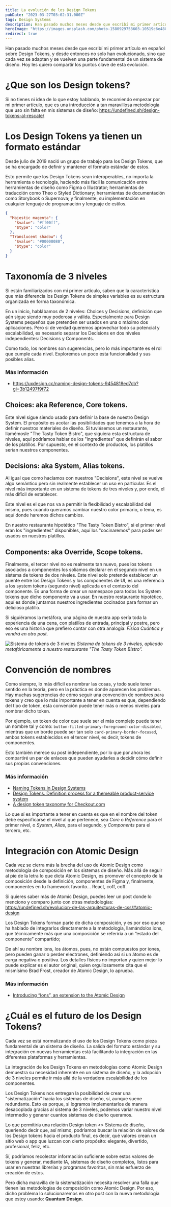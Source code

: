 ```yaml
---
title: La evolución de los Design Tokens
pubDate: "2023-03-27T03:02:31.000Z"
tags: Design Systems
description: Han pasado muchos meses desde que escribí mi primer artículo en español sobre Design Tokens, y desde entonces no solo han evolucionado, sino que cada vez se adaptan y se vuelven una parte fundamental de un sistema de diseño. Hoy les quiero compartir los puntos clave de esta evolución.
heroImage: "https://images.unsplash.com/photo-1580929753603-10519c6e480a?q=80&fm=jpg&crop=entropy&cs=tinysrgb&w=1080&fit=max&ixlib=rb-4.0.3&ixid=M3wxMjA3fDB8MHxwaG90by1wYWdlfHx8fGVufDB8fHx8fA%3D%3D"
redirect: true
---
```


Han pasado muchos meses desde que escribí mi primer artículo en español sobre Design Tokens, y desde entonces no solo han evolucionado, sino que cada vez se adaptan y se vuelven una parte fundamental de un sistema de diseño. Hoy les quiero compartir los puntos clave de esta evolución.

# ¿Que son los Design tokens?

Si no tienes ni idea de lo que estoy hablando, te recomiendo empezar por mi primer artículo, que es una introducción a tan maravillosa metodología que uso sin falta en mis sistemas de diseño: https://undefined.sh/design-tokens-al-rescate/

# Los Design Tokens ya tienen un formato estándar

Desde julio de 2019 nació un grupo de trabajo para los Design Tokens, que se ha encargado de definir y mantener el formato estándar de estos.

Esto permite que los Design Tokens sean interoperables, no importa la herramienta o tecnología, haciendo más fácil la comunicación entre herramientas de diseño como Figma o Illustrator; herramientas de traducción como Theo o Styled Dictionary; herramientas de documentación como Storybook o Supernova; y finalmente, su implementación en cualquier lenguaje de programación y lenguaje de estilos.

```json
{
  "Majestic magenta": {
    "$value": "#ff00ff",
    "$type": "color"
  },
  "Translucent shadow": {
    "$value": "#00000080",
    "$type": "color"
  }
}
```

# Taxonomía de 3 niveles

Si están familiarizados con mi primer artículo, saben que la característica que más diferencia los Design Tokens de simples variables es su estructura organizada en forma taxonómica.

En un inicio, hablábamos de 2 niveles: Choices y Decisions, definición que aún sigue siendo muy poderosa y válida. Especialmente para Design Systems pequeños que pretenden ser usados en una o máximo dos aplicaciones. Pero si de verdad queremos aprovechar todo su potencial y escalabilidad, es necesario separar los Decisions en dos niveles independientes: Decisions y Components.

Como todo, los nombres son sugerencias, pero lo más importante es el rol que cumple cada nivel. Exploremos un poco esta funcionalidad y sus posibles alias.

### Más información

- https://uxdesign.cc/naming-design-tokens-9454818ed7cb?gi=3b12497f9f72

## Choices: aka Reference, Core tokens.

Este nivel sigue siendo usado para definir la base de nuestro Design System. El propósito es acotar las posibilidades que tenemos a la hora de definir nuestros materiales de diseño. Si tuviésemos un restaurante, llamémosle "The Tasty Token Bistro", que siguiera esta estructura de niveles, aquí podríamos hablar de los "ingredientes" que definirán el sabor de los platillos. Por supuesto, en el contexto de productos, los platillos serían nuestros componentes.

## Decisions: aka System, Alias tokens.

Al igual que como hacíamos con nuestros "Decisions", este nivel se vuelve algo semántico pero sin realmente establecer un uso en particular. Es el nivel más importante en un sistema de tokens de tres niveles y, por ende, el más difícil de establecer.

Este nivel es el que nos va a permitir la flexibilidad y escalabilidad del mismo, pues cuando queramos cambiar nuestro color primario, o tema, es aquí donde haremos dichos cambios.

En nuestro restaurante hipotético "The Tasty Token Bistro", si el primer nivel eran los "ingredientes" disponibles, aquí los "cocinaremos" para poder ser usados en nuestros platillos.

## Components: aka Override, Scope tokens.

Finalmente, el tercer nivel no es realmente tan nuevo, pues los tokens asociados a componentes los solíamos declarar en el segundo nivel en un sistema de tokens de dos niveles. Este nivel solo pretende establecer un puente entre los Design Tokens y los componentes de UI, es una referencia a los system tokens (segundo nivel) aplicada en el contexto del componente. Es una forma de crear un namespace para todos los System tokens que dicho componente va a usar. En nuestro restaurante hipotético, aquí es donde juntamos nuestros ingredientes cocinados para formar un delicioso platillo.

Si siguiéramos la metáfora, una página de nuestra app sería toda la experiencia de una cena, con platillos de entrada, principal y postre, pero eso es una historia que prefiero contar con otra analogía: _Física Cuántica y vendrá en otro post._

![Sistema de tokens de 3 niveles](/images/representacion-design-tokens.png)
_Sistema de tokens de 3 niveles, aplicado metafóricamente a nuestro restaurante "The Tasty Token Bistro"._

# Convención de nombres

Como siempre, lo más difícil es nombrar las cosas, y todo suele tener sentido en la teoría, pero en la práctica es donde aparecen los problemas. Hay muchas sugerencias de cómo seguir una convención de nombres para tokens y creo que lo más importante a tener en cuenta es que, dependiendo del tipo de token, esta convención puede tener más o menos niveles para nombrar dicho token.

Por ejemplo, un token de color que suele ser el más complejo puede tener un nombre tal y como: `button-filled-primary-foreground-color-disabled`, mientras que un borde puede ser tan solo `card-primary-border-focused`, ambos tokens establecidos en el tercer nivel, es decir, tokens de componentes.

Esto también merece su post independiente, por lo que por ahora les compartiré un par de enlaces que pueden ayudarles a decidir cómo definir sus propias convenciones.

### Más información

- [Naming Tokens in Design Systems](https://medium.com/eightshapes-llc/naming-tokens-in-design-systems-9e86c7444676)
- [Design Tokens. Definition process for a themeable product-service system](https://liferay.design/articles/2021/design-tokens-definition-process/)
- [A design token taxonomy for Checkout.com](https://www.gerireid.com/design-token-taxonomy.html)

Lo que sí es importante a tener en cuenta es que en el nombre del token debe especificarse el nivel al que pertenece, sea _Core_ o _Reference_ para el primer nivel, o _System_, _Alias_, para el segundo, y _Components_ para el tercero, etc.

# Integración con Atomic Design

Cada vez se cierra más la brecha del uso de Atomic Design como metodología de composición en los sistemas de diseño. Más allá de seguir al pie de la letra lo que dicta Atomic Design, es promover el concepto de la composición desde la definición, componentes de Figma y, finalmente, componentes en tu framework favorito… React, coff, coff.

Si quieres saber más de Atomic Design, puedes leer un post donde lo menciono y comparo junto con otras metodologías: https://undefined.sh/evolucion-de-las-arquitecturas-de-css/#atomic-design

Los Design Tokens forman parte de dicha composición, y es por eso que se ha hablado de integrarlos directamente a la metodología, llamándolos ions, que técnicamente más que una composición se referiría a un “estado del componente” compartido;

De ahí su nombre ions, los átomos, pues, no están compuestos por iones, pero pueden ganar o perder electrones, definiendo así si un átomo es de carga negativa o positiva. Los detalles físicos no importan y quien mejor lo puede explicar es el autor original, quien orgullosamente cita que el mismísimo Brad Frost, creador de Atomic Design, lo aprueba.

### Más información

- [Introducing “Ions”, an extension to the Atomic Design](https://www.cjcid.com/essays/ions-introduction/)

# ¿Cuál es el futuro de los Design Tokens?

Cada vez se está normalizando el uso de los Design Tokens como pieza fundamental de un sistema de diseño. La salida del formato estándar y su integración en nuevas herramientas está facilitando la integración en las diferentes plataformas y herramientas.

La integración de los Design Tokens en metodologías como Atomic Design demuestra su necesidad inherente en un sistema de diseño, y la adopción de 3 niveles permite ir más allá de la verdadera escalabilidad de los componentes.

Los Design Tokens nos entregan la posibilidad de crear una "sistematización" hacia los sistemas de diseño, sí, aunque suene redundante. Esto es porque, si logramos implementarlos de manera desacoplada gracias al sistema de 3 niveles, podemos variar nuestro nivel intermedio y generar cuantos sistemas de diseño queramos.

Lo que permitiría una relación Design token <> Sistema de diseño, queriendo decir que, así mismo, podríamos buscar la relación de valores de los Design tokens hacia el producto final, es decir, qué valores crean un sitio web o app que luzcan con cierto propósito: elegante, divertido, profesional, feliz, etc.

Sí, podríamos recolectar información suficiente sobre estos valores de tokens y generar, mediante IA, sistemas de diseño completos, listos para usar en nuestras librerías y programas favoritos, sin más esfuerzo de creación de estos.

Pero dicha maravilla de la sistematización necesita resolver una falla que tienen las metodologías de composición como Atomic Design. Por eso, dicho problema lo solucionaremos en otro post con la nueva metodología que estoy usando: **Quantum Design.**
